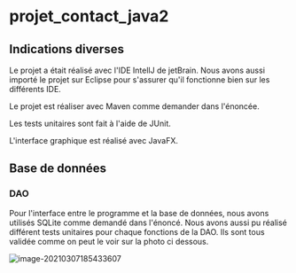 # projet_contact_java2

## Indications diverses

Le projet a était réalisé avec l'IDE IntellJ de jetBrain. Nous avons aussi importé le projet sur Eclipse pour s'assurer qu'il fonctionne bien sur les différents IDE. 

Le projet est réaliser avec Maven comme demander dans l'énoncée.

Les tests unitaires sont fait à l'aide de JUnit.

L'interface graphique est réalisé avec JavaFX.

## Base de données

### DAO

Pour l'interface entre le programme et la base de données, nous avons utilisés SQLite comme demandé dans l'énoncé. Nous avons aussi pu réalisé différent tests unitaires pour chaque fonctions de la DAO. Ils sont tous validée comme on peut le voir sur la photo ci dessous. 

![image-20210307185433607](.\img\image-20210307185433607.png)


